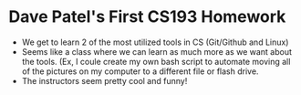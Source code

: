# Dave Patel's First CS193 Homework 

- We get to learn 2 of the most utilized tools in CS (Git/Github and Linux)
- Seems like a class where we can learn as much more as we want about the tools. (Ex, I coule create my own bash script to automate moving all of the pictures on my computer to a different file or flash drive.
- The instructors seem pretty cool and funny!


